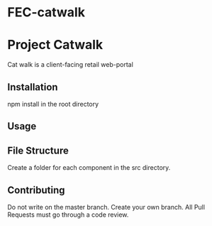 # FEC-catwalk

# Project Catwalk

Cat walk is a client-facing retail web-portal

## Installation

npm install in the root directory


## Usage

## File Structure

Create a folder for each component in the src directory.

## Contributing

Do not write on the master branch. Create your own branch.
All Pull Requests must go through a code review.

